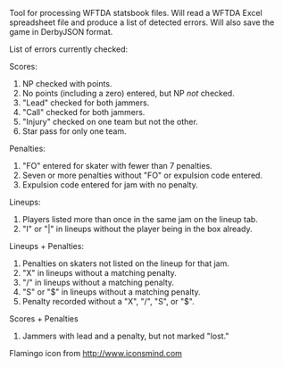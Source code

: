 Tool for processing WFTDA statsbook files.  Will read a WFTDA Excel spreadsheet file and produce a list of detected errors.  Will also save the game in DerbyJSON format.

List of errors currently checked:

Scores:

1. NP checked with points.
2. No points (including a zero) entered, but NP *not* checked.
3. "Lead" checked for both jammers.
4. "Call" checked for both jammers.
5. "Injury" checked on one team but not the other.
6. Star pass for only one team.

Penalties:

1. "FO" entered for skater with fewer than 7 penalties.
2. Seven or more penalties without "FO" or expulsion code entered.
3. Expulsion code entered for jam with no penalty.

Lineups:

1. Players listed more than once in the same jam on the lineup tab.
2. "I" or "|" in lineups without the player being in the box already.

Lineups + Penalties:

1. Penalties on skaters not listed on the lineup for that jam.
2. "X" in lineups without a matching penalty.
3. "/" in lineups without a matching penalty.
4. "S" or "$" in lineups without a matching penalty.
5. Penalty recorded without a "X", "/", "S", or "$". 

Scores + Penalties

1. Jammers with lead and a penalty, but not marked "lost."

Flamingo icon from http://www.iconsmind.com